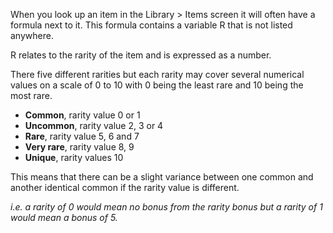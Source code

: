 When you look up an item in the Library > Items screen it will often have a formula next to it. This formula contains a variable R that is not listed anywhere.

R relates to the rarity of the item and is expressed as a number.

There five different rarities but each rarity may cover several numerical values on a scale of 0 to 10 with 0 being the least rare and 10 being the most rare.

*   **Common**, rarity value 0 or 1
*   **Uncommon**, rarity value 2, 3 or 4
*   **Rare**, rarity value 5, 6 and 7
*   **Very rare**, rarity value 8, 9
*   **Unique**, rarity values 10

This means that there can be a slight variance between one common and another identical common if the rarity value is different.

_i.e. a rarity of 0 would mean no bonus from the rarity bonus but a rarity of 1 would mean a bonus of 5._